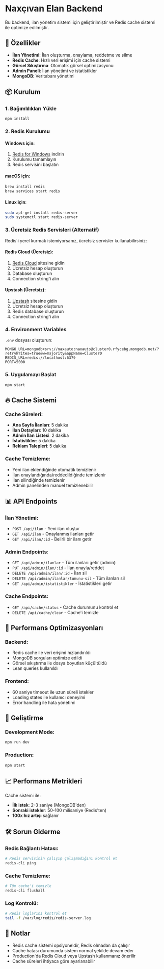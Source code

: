 # Naxçıvan Elan Backend

Bu backend, ilan yönetim sistemi için geliştirilmiştir ve Redis cache sistemi ile optimize edilmiştir.

## 🚀 Özellikler

- **İlan Yönetimi**: İlan oluşturma, onaylama, reddetme ve silme
- **Redis Cache**: Hızlı veri erişimi için cache sistemi
- **Görsel Sıkıştırma**: Otomatik görsel optimizasyonu
- **Admin Paneli**: İlan yönetimi ve istatistikler
- **MongoDB**: Veritabanı yönetimi

## 📦 Kurulum

### 1. Bağımlılıkları Yükle
```bash
npm install
```

### 2. Redis Kurulumu

#### Windows için:
1. [Redis for Windows](https://github.com/microsoftarchive/redis/releases) indirin
2. Kurulumu tamamlayın
3. Redis servisini başlatın

#### macOS için:
```bash
brew install redis
brew services start redis
```

#### Linux için:
```bash
sudo apt-get install redis-server
sudo systemctl start redis-server
```

### 3. Ücretsiz Redis Servisleri (Alternatif)

Redis'i yerel kurmak istemiyorsanız, ücretsiz servisler kullanabilirsiniz:

#### Redis Cloud (Ücretsiz):
1. [Redis Cloud](https://redis.com/try-free/) sitesine gidin
2. Ücretsiz hesap oluşturun
3. Database oluşturun
4. Connection string'i alın

#### Upstash (Ücretsiz):
1. [Upstash](https://upstash.com/) sitesine gidin
2. Ücretsiz hesap oluşturun
3. Redis database oluşturun
4. Connection string'i alın

### 4. Environment Variables

`.env` dosyası oluşturun:
```env
MONGO_URL=mongodb+srv://naxauto:naxauto@cluster0.rfycebg.mongodb.net/?retryWrites=true&w=majority&appName=Cluster0
REDIS_URL=redis://localhost:6379
PORT=5000
```

### 5. Uygulamayı Başlat
```bash
npm start
```

## 🔥 Cache Sistemi

### Cache Süreleri:
- **Ana Sayfa İlanları**: 5 dakika
- **İlan Detayları**: 10 dakika
- **Admin İlan Listesi**: 2 dakika
- **İstatistikler**: 5 dakika
- **Reklam Talepleri**: 5 dakika

### Cache Temizleme:
- Yeni ilan eklendiğinde otomatik temizlenir
- İlan onaylandığında/reddedildiğinde temizlenir
- İlan silindiğinde temizlenir
- Admin panelinden manuel temizlenebilir

## 📊 API Endpoints

### İlan Yönetimi:
- `POST /api/ilan` - Yeni ilan oluştur
- `GET /api/ilan` - Onaylanmış ilanları getir
- `GET /api/ilan/:id` - Belirli bir ilanı getir

### Admin Endpoints:
- `GET /api/admin/ilanlar` - Tüm ilanları getir (admin)
- `PUT /api/admin/ilan/:id` - İlan onayla/reddet
- `DELETE /api/admin/ilan/:id` - İlan sil
- `DELETE /api/admin/ilanlar/tumunu-sil` - Tüm ilanları sil
- `GET /api/admin/istatistikler` - İstatistikleri getir

### Cache Endpoints:
- `GET /api/cache/status` - Cache durumunu kontrol et
- `DELETE /api/cache/clear` - Cache'i temizle

## 🎯 Performans Optimizasyonları

### Backend:
- Redis cache ile veri erişimi hızlandırıldı
- MongoDB sorguları optimize edildi
- Görsel sıkıştırma ile dosya boyutları küçültüldü
- Lean queries kullanıldı

### Frontend:
- 60 saniye timeout ile uzun süreli istekler
- Loading states ile kullanıcı deneyimi
- Error handling ile hata yönetimi

## 🔧 Geliştirme

### Development Mode:
```bash
npm run dev
```

### Production:
```bash
npm start
```

## 📈 Performans Metrikleri

Cache sistemi ile:
- **İlk istek**: 2-3 saniye (MongoDB'den)
- **Sonraki istekler**: 50-100 milisaniye (Redis'ten)
- **100x hız artışı** sağlanır

## 🛠️ Sorun Giderme

### Redis Bağlantı Hatası:
```bash
# Redis servisinin çalışıp çalışmadığını kontrol et
redis-cli ping
```

### Cache Temizleme:
```bash
# Tüm cache'i temizle
redis-cli flushall
```

### Log Kontrolü:
```bash
# Redis loglarını kontrol et
tail -f /var/log/redis/redis-server.log
```

## 📝 Notlar

- Redis cache sistemi opsiyoneldir, Redis olmadan da çalışır
- Cache hatası durumunda sistem normal şekilde devam eder
- Production'da Redis Cloud veya Upstash kullanmanız önerilir
- Cache süreleri ihtiyaca göre ayarlanabilir 